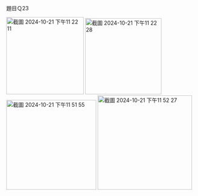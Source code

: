 題目Ｑ23

<img width="205" alt="截圖 2024-10-21 下午11 22 11" src="https://github.com/user-attachments/assets/8263962a-ce0d-4799-ae47-7e301832e473">
  <img width="202" alt="截圖 2024-10-21 下午11 22 28" src="https://github.com/user-attachments/assets/b7179906-6687-411d-83f9-d2d191495615">

<img width="238" alt="截圖 2024-10-21 下午11 51 55" src="https://github.com/user-attachments/assets/6949f756-f856-4f4d-99fb-743f3918870c">

<img width="250" alt="截圖 2024-10-21 下午11 52 27" src="https://github.com/user-attachments/assets/0d5e716e-711a-4c67-9fdc-5f98b0758bb3">

  


